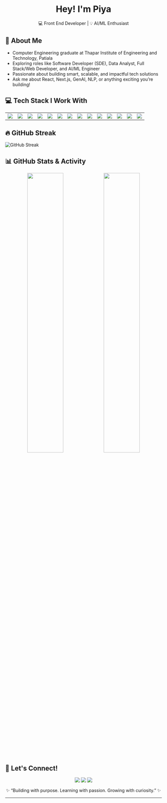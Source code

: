 <h1 align="center">Hey! I'm Piya </h1>

<p align="center">
💻 Front End Developer | 💡 AI/ML Enthusiast
</p> 

## 🚀 About Me

- Computer Engineering graduate at Thapar Institute of Engineering and Technology, Patiala  
- Exploring roles like Software Developer (SDE), Data Analyst, Full Stack/Web Developer, and AI/ML Engineer  
- Passionate about building smart, scalable, and impactful tech solutions  
- Ask me about React, Next.js, GenAI, NLP, or anything exciting you’re building!


## 💻 Tech Stack I Work With

<p align="center">
  <table>
    <tr>
      <td><img src="https://skillicons.dev/icons?i=cpp" /></td>
      <td><img src="https://skillicons.dev/icons?i=java" /></td>
      <td><img src="https://skillicons.dev/icons?i=python" /></td>
      <td><img src="https://skillicons.dev/icons?i=js" /></td>
      <td><img src="https://skillicons.dev/icons?i=react" /></td>
      <td><img src="https://skillicons.dev/icons?i=nextjs" /></td>
      <td><img src="https://skillicons.dev/icons?i=firebase" /></td>
      <td><img src="https://skillicons.dev/icons?i=git" /></td>
      <td><img src="https://skillicons.dev/icons?i=github" /></td>
      <td><img src="https://skillicons.dev/icons?i=figma" /></td>
      <td><img src="https://skillicons.dev/icons?i=vscode" /></td>
      <td><img src="https://skillicons.dev/icons?i=mysql" /></td>
      <td><img src="https://skillicons.dev/icons?i=opencv" /></td>
      <td><img src="https://skillicons.dev/icons?i=tensorflow" /></td>
    </tr>
  </table>
</p>


## 🔥 GitHub Streak

![GitHub Streak](https://github-readme-streak-stats.herokuapp.com?user=piyabhalla&theme=tokyonight&hide_border=false)



## 📊 GitHub Stats & Activity

<p align="center">
  <img src="https://github-readme-stats.vercel.app/api?username=piyabhalla&show_icons=true&theme=radical" width="48%" />
  <img src="https://github-readme-stats.vercel.app/api/top-langs/?username=piyabhalla&layout=compact&theme=tokyonight" width="48%" />
</p>


## 💬 Let's Connect!

<p align="center">
  <a href="mailto:piyabhalla000@gmail.com"><img src="https://img.shields.io/badge/Gmail-D14836?style=for-the-badge&logo=gmail&logoColor=white" /></a>
  <a href="https://www.linkedin.com/in/piya-bhalla-b67903336"><img src="https://img.shields.io/badge/LinkedIn-0A66C2?style=for-the-badge&logo=linkedin&logoColor=white" /></a>
  <a href="https://github.com/piyabhalla"><img src="https://img.shields.io/badge/GitHub-171515?style=for-the-badge&logo=github&logoColor=white" /></a>
</p>


<p align="center">
✨ “Building with purpose. Learning with passion. Growing with curiosity.” ✨  
</p>

---
